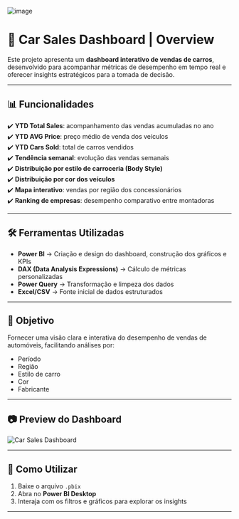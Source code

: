 ![image](https://github.com/Jehshegg/CarSales/assets/105262116/ddb66cf7-2a4c-43a9-bfda-5f22851805f1)


# 🚗 Car Sales Dashboard | Overview  

Este projeto apresenta um **dashboard interativo de vendas de carros**, desenvolvido para acompanhar métricas de desempenho em tempo real e oferecer insights estratégicos para a tomada de decisão.  

---

## 📊 Funcionalidades  

✔️ **YTD Total Sales**: acompanhamento das vendas acumuladas no ano  
✔️ **YTD AVG Price**: preço médio de venda dos veículos  
✔️ **YTD Cars Sold**: total de carros vendidos  
✔️ **Tendência semanal**: evolução das vendas semanais  
✔️ **Distribuição por estilo de carroceria (Body Style)**  
✔️ **Distribuição por cor dos veículos**  
✔️ **Mapa interativo**: vendas por região dos concessionários  
✔️ **Ranking de empresas**: desempenho comparativo entre montadoras  

---

## 🛠️ Ferramentas Utilizadas  

- **Power BI** → Criação e design do dashboard, construção dos gráficos e KPIs  
- **DAX (Data Analysis Expressions)** → Cálculo de métricas personalizadas  
- **Power Query** → Transformação e limpeza dos dados  
- **Excel/CSV** → Fonte inicial de dados estruturados  

---

## 🎯 Objetivo  

Fornecer uma visão clara e interativa do desempenho de vendas de automóveis, facilitando análises por:  

- Período  
- Região  
- Estilo de carro  
- Cor  
- Fabricante  

---

## 📷 Preview do Dashboard  

![Car Sales Dashboard](./caminho/para/sua/imagem.png)  

---

## 📌 Como Utilizar  

1. Baixe o arquivo `.pbix`
2. Abra no **Power BI Desktop**  
3. Interaja com os filtros e gráficos para explorar os insights  

---



